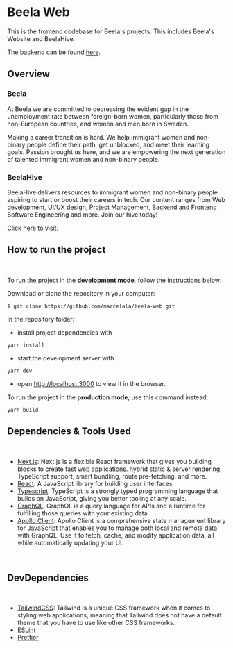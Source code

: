
# Beela Web

This is the frontend codebase for Beela's projects. This includes Beela's Website and BeelaHive.

The backend can be found [here](https://github.com/marcelala/beela-be).


## Overview

### Beela

At Beela we are committed to decreasing the evident gap in the unemployment rate between foreign-born women, particularly those from non-European countries, and women and men born in Sweden.

Making a career transition is hard. We help immigrant women and non-binary people define their path, get unblocked, and meet their learning goals. Passion brought us here, and we are empowering the next generation of talented immigrant women and non-binary people.

### BeelaHive

BeelaHive delivers resources to immigrant women and non-binary people aspiring to start or boost their careers in tech. Our content ranges from Web development, UI/UX design, Project Management, Backend and Frontend Software Engineering and more. Join our hive today!

Click [here](https://beela-web.vercel.app/) to visit.


## How to run the project

<br/>

To run the project in the **development mode**, follow the instructions below:

Download or clone the repository in your computer:

```
$ git clone https://github.com/marcelala/beela-web.git
```

In the repository folder:

- install project dependencies with

```
yarn install
```

- start the development server with

```
yarn dev
```

- open [http://localhost:3000](http://localhost:3000) to view it in the browser.

To run the project in the **production mode**, use this command instead:

```
yarn build 
```

## Dependencies & Tools Used

<br/>

- [Next.js](https://nextjs.org/learn/foundations/about-nextjs): Next.js is a flexible React framework that gives you building blocks to create fast web applications. hybrid static & server rendering, TypeScript support, smart bundling, route pre-fetching, and more.
- [React](https://reactjs.org/): A JavaScript library for building user interfaces
- [Typescript](https://www.typescriptlang.org/): TypeScript is a strongly typed programming language that builds on JavaScript, giving you better tooling at any scale.
- [GraphQL](https://graphql.org/): GraphQL is a query language for APIs and a runtime for fulfilling those queries with your existing data.
- [Apollo Client](https://www.apollographql.com/docs/react/): Apollo Client is a comprehensive state management library for JavaScript that enables you to manage both local and remote data with GraphQL. Use it to fetch, cache, and modify application data, all while automatically updating your UI.


<br/>

## DevDependencies

<br/>

- [TailwindCSS](https://tailwindcss.com/): Tailwind is a unique CSS framework when it comes to styling web applications, meaning that Tailwind does not have a default theme that you have to use like other CSS frameworks.
- [ESLint](https://eslint.org/)
- [Prettier](https://prettier.io/)

<br/>
